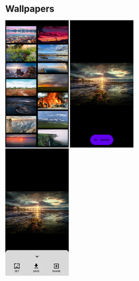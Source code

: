 # Wallpapers
<img src="https://raw.githubusercontent.com/kshitij-99/Wallpapers/master/1st.png" width="200" height="400" /> <img src="https://raw.githubusercontent.com/kshitij-99/Wallpapers/master/3rd.png" width="200" height="400" /> <img src="https://raw.githubusercontent.com/kshitij-99/Wallpapers/master/2nd.png" width="200" height="400" />
